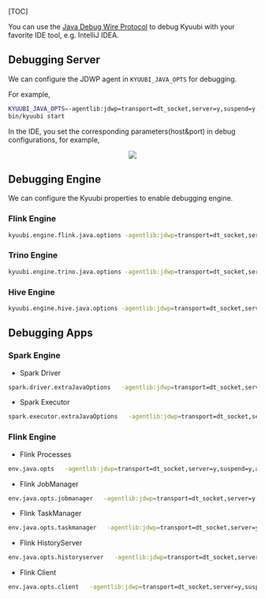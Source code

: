 [TOC]

You can use the [Java Debug Wire Protocol](https://docs.oracle.com/javase/8/docs/technotes/guides/jpda/conninv.html#Plugin) to debug Kyuubi
with your favorite IDE tool, e.g. IntelliJ IDEA.

## Debugging Server

We can configure the JDWP agent in `KYUUBI_JAVA_OPTS` for debugging.

For example,

```bash
KYUUBI_JAVA_OPTS=-agentlib:jdwp=transport=dt_socket,server=y,suspend=y,address=5005 \
bin/kyuubi start
```

In the IDE, you set the corresponding parameters(host&port) in debug configurations, for example,

<div align=center>

![](https://kyuubi.readthedocs.io/en/v1.9.1/_images/idea_debug.png)

</div>

## Debugging Engine

We can configure the Kyuubi properties to enable debugging engine.

### Flink Engine

```bash
kyuubi.engine.flink.java.options -agentlib:jdwp=transport=dt_socket,server=y,suspend=y,address=5005
```

### Trino Engine

```bash
kyuubi.engine.trino.java.options -agentlib:jdwp=transport=dt_socket,server=y,suspend=y,address=5005
```

### Hive Engine

```bash
kyuubi.engine.hive.java.options -agentlib:jdwp=transport=dt_socket,server=y,suspend=y,address=5005
```

## Debugging Apps

### Spark Engine

- Spark Driver

```bash
spark.driver.extraJavaOptions   -agentlib:jdwp=transport=dt_socket,server=y,suspend=y,address=5005
```

- Spark Executor

```bash
spark.executor.extraJavaOptions   -agentlib:jdwp=transport=dt_socket,server=y,suspend=y,address=5005
```

### Flink Engine

- Flink Processes

```bash
env.java.opts   -agentlib:jdwp=transport=dt_socket,server=y,suspend=y,address=5005
```

- Flink JobManager

```bash
env.java.opts.jobmanager   -agentlib:jdwp=transport=dt_socket,server=y,suspend=y,address=5005
```

- Flink TaskManager

```bash
env.java.opts.taskmanager   -agentlib:jdwp=transport=dt_socket,server=y,suspend=y,address=5005
```

- Flink HistoryServer

```bash
env.java.opts.historyserver   -agentlib:jdwp=transport=dt_socket,server=y,suspend=y,address=5005
```

- Flink Client

```bash
env.java.opts.client   -agentlib:jdwp=transport=dt_socket,server=y,suspend=y,address=5005
```


